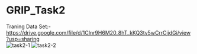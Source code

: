 # GRIP_Task2
Traning Data Set:- https://drive.google.com/file/d/1CInr9H6M20_8hT_kKQ3tv5wCrrCjjdGi/view?usp=sharing  
![task2-1](https://user-images.githubusercontent.com/59888656/111771937-46f67a00-88d2-11eb-8322-1ac76fae2788.jpg)
![task2-2](https://user-images.githubusercontent.com/59888656/111771941-4827a700-88d2-11eb-872c-cbfcf6e56dc9.jpg)

